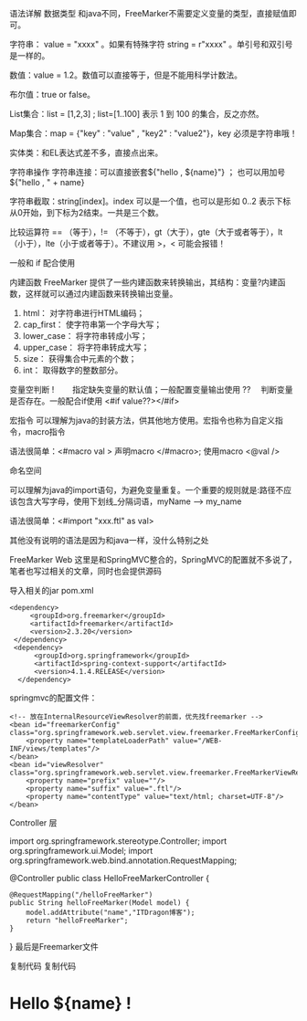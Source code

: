语法详解
数据类型
和java不同，FreeMarker不需要定义变量的类型，直接赋值即可。

字符串： value = "xxxx" 。如果有特殊字符 string = r"xxxx" 。单引号和双引号是一样的。

数值：value = 1.2。数值可以直接等于，但是不能用科学计数法。

布尔值：true or  false。

List集合：list = [1,2,3] ; list=[1..100] 表示 1 到 100 的集合，反之亦然。

Map集合：map = {"key" : "value" , "key2" : "value2"}，key 必须是字符串哦！

实体类：和EL表达式差不多，直接点出来。

字符串操作
字符串连接：可以直接嵌套${"hello , ${name}"} ； 也可以用加号${"hello , " + name}

字符串截取：string[index]。index 可以是一个值，也可以是形如 0..2 表示下标从0开始，到下标为2结束。一共是三个数。

比较运算符
== （等于），!= （不等于），gt（大于），gte（大于或者等于），lt（小于），lte（小于或者等于）。不建议用 >，<  可能会报错！

一般和 if 配合使用

内建函数
FreeMarker 提供了一些内建函数来转换输出，其结构：变量?内建函数，这样就可以通过内建函数来转换输出变量。

1. html： 对字符串进行HTML编码；
2. cap_first： 使字符串第一个字母大写；
3. lower_case： 将字符串转成小写；
4. upper_case： 将字符串转成大写；
5. size： 获得集合中元素的个数；
6. int： 取得数字的整数部分。

变量空判断
 !  　　指定缺失变量的默认值；一般配置变量输出使用
??   　判断变量是否存在。一般配合if使用 <#if value??></#if>

宏指令
可以理解为java的封装方法，供其他地方使用。宏指令也称为自定义指令，macro指令

语法很简单：<#macro val > 声明macro </#macro>; 使用macro <@val />  

命名空间

可以理解为java的import语句，为避免变量重复。一个重要的规则就是:路径不应该包含大写字母，使用下划线_分隔词语，myName --> my_name

语法很简单：<#import "xxx.ftl" as val> 

 

其他没有说明的语法是因为和java一样，没什么特别之处




FreeMarker Web
这里是和SpringMVC整合的，SpringMVC的配置就不多说了，笔者也写过相关的文章，同时也会提供源码

导入相关的jar pom.xml
 
<!-- freeMarker start -->
    <dependency>
         <groupId>org.freemarker</groupId>
         <artifactId>freemarker</artifactId>
         <version>2.3.20</version>
     </dependency>
     <dependency>
          <groupId>org.springframework</groupId>
          <artifactId>spring-context-support</artifactId>
          <version>4.1.4.RELEASE</version>
      </dependency>
  </dependencies> 
  <!-- freeMarker end --> 
  
springmvc的配置文件：
 
<!-- 整合Freemarker -->
    <!-- 放在InternalResourceViewResolver的前面，优先找freemarker -->  
    <bean id="freemarkerConfig" class="org.springframework.web.servlet.view.freemarker.FreeMarkerConfigurer">  
        <property name="templateLoaderPath" value="/WEB-INF/views/templates"/>  
    </bean>  
    <bean id="viewResolver" class="org.springframework.web.servlet.view.freemarker.FreeMarkerViewResolver">  
        <property name="prefix" value=""/>  
        <property name="suffix" value=".ftl"/>  
        <property name="contentType" value="text/html; charset=UTF-8"/>
    </bean> 
Controller 层
 
import org.springframework.stereotype.Controller;
import org.springframework.ui.Model;
import org.springframework.web.bind.annotation.RequestMapping;

@Controller
public class HelloFreeMarkerController {
    
    @RequestMapping("/helloFreeMarker")
    public String helloFreeMarker(Model model) {
        model.addAttribute("name","ITDragon博客");  
        return "helloFreeMarker";
    }

} 
最后是Freemarker文件

复制代码
复制代码
<html>  
<head>  
<meta http-equiv="Content-Type" content="text/html; charset=UTF-8">  
<title>FreeMarker Web</title>  
</head>  
<body>  
    <h1>Hello ${name} !</h1>  
</body>  
</html> 